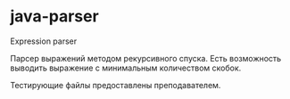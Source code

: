 # java-parser
Expression parser

Парсер выражений методом рекурсивного спуска.
Есть возможность выводить выражение с минимальным количеством скобок.

Тестирующие файлы предоставлены преподавателем.
